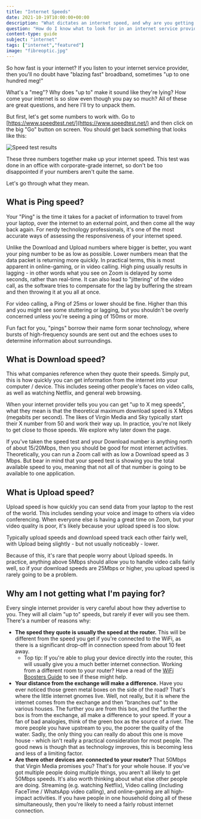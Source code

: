 ```yaml
---
title: "Internet Speeds"
date: 2021-10-19T10:00:00+00:00
description: "What dictates an internet speed, and why are you getting what you paid for?"
question: "How do I know what to look for in an internet service provider?"
content-type: guide
subject: "internet"
tags: ["internet","featured"]
image: "fibreoptic.jpg"
---
```


So how fast is your internet? If you listen to your internet service provider, then you'll no doubt have "blazing fast" broadband, sometimes "up to one hundred meg!"
 
What's a "meg"? Why does "up to" make it sound like they're lying? How come your internet is so slow even though you pay so much? All of these are great questions, and here I'll try to unpack them.
 
But first, let's get some numbers to work with. Go to [https://www.speedtest.net/](https://www.speedtest.net/) and then click on the big "Go" button on screen. You should get back something that looks like this:

![Speed test results]({{site.url}}/assets/images/articles/internet-speed-test.jpg)

These three numbers together make up your internet speed. This test was done in an office with corporate-grade internet, so don't be too disappointed if your numbers aren't quite the same.
 
Let's go through what they mean.

## What is Ping speed?
Your "Ping" is the time it takes for a packet of information to travel from your laptop, over the internet to an external point, and then come all the way back again. For nerdy technology professionals, it's one of the most accurate ways of assessing the responsiveness of your internet speed. 
 
Unlike the Download and Upload numbers where bigger is better, you want your ping number to be as low as possible. Lower numbers mean that the data packet is returning more quickly. In practical terms, this is most apparent in online-gaming, or in video calling. High ping usually results in lagging - in other words what you see on Zoom is delayed by some seconds, rather than real-time. It can also lead to "jittering" of the video call, as the software tries to compensate for the lag by buffering the stream and then throwing it at you all at once.
 
For video calling, a Ping of 25ms or lower should be fine. Higher than this and you might see some stuttering or lagging, but you shouldn't be overly concerned unless you're seeing a ping of 150ms or more.
 
Fun fact for you, "pings" borrow their name form sonar technology, where bursts of high-frequency sounds are sent out and the echoes uses to determine information about surroundings.

## What is Download speed?
This what companies reference when they quote their speeds. Simply put, this is how quickly you can get information from the internet into your computer / device. This includes seeing other people's faces on video calls, as well as watching Netflix, and general web browsing.
 
When your internet provider tells you you can get "up to X meg speeds", what they mean is that the theoretical maximum download speed is X Mbps (megabits per second). The likes of Virgin Media and Sky typically start their X number from 50 and work their way up. In practice, you're not likely to get close to those speeds. We explore why later down the page.
 
If you've taken the speed test and your Download number is anything north of about 15/20Mbps, then you should be good for most internet activities. Theoretically, you can run a Zoom call with as low a Download speed as 3 Mbps. But bear in mind that your speed test is showing you the total available speed to you, meaning that not all of that number is going to be available to one application.

## What is Upload speed?
Upload speed is how quickly you can send data from your laptop to the rest of the world. This includes sending your voice and image to others via video conferencing. When everyone else is having a great time on Zoom, but your video quality is poor, it's likely because your upload speed is too slow.
 
Typically upload speeds and download speed track each other fairly well, with Upload being slightly - but not usually noticeably - lower.
 
Because of this, it's rare that people worry about Upload speeds. In practice, anything above 5Mbps should allow you to handle video calls fairly well, so if your download speeds are 25Mbps or higher, you upload speed is rarely going to be a problem.

## Why am I not getting what I'm paying for?
Every single internet provider is very careful about how they advertise to you. They will all claim "up to" speeds, but rarely if ever will you see them. There's a number of reasons why:
 
* **The speed they quote is usually the speed at the router.** This will be different from the speed you get if you're connected to the WiFi, as there is a significant drop-off in connection speed from about 10 feet away.
    * Top tip: If you're able to plug your device directly into the router, this will usually give you a much better internet connection. Working from a different room to your router? Have a read of the [WiFi Boosters Guide]({{site.url}}/guides/wifi-boosters/) to see if these might help.
* **Your distance from the exchange will make a difference.** Have you ever noticed those green metal boxes on the side of the road? That's where the little internet gnomes live. Well, not really, but it is where the internet comes from the exchange and then "branches out" to the various houses. The further you are from this box, and the further the box is from the exchange, all make a difference to your speed. If your a fan of bad analogies, think of the green box as the source of a river. The more people you have upstream to you, the poorer the quality of the water. Sadly, the only thing you can really do about this one is move house - which isn't really a practical consideration for most people. The good news is though that as technology improves, this is becoming less and less of a limiting factor.
* **Are there other devices are connected to your router?** That 50Mbps that Virgin Media promises you? That's for your whole house. If you've got multiple people doing multiple things, you aren't all likely to get 50Mbps speeds. It's also worth thinking about what else other people are doing. Streaming (e.g. watching Netflix), Video calling (including FaceTime / WhatsApp video calling), and online-gaming are all high-impact activities. If you have people in one household doing all of these simultaneously, then you're likely to need a fairly robust internet connection.